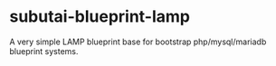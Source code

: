 # subutai-blueprint-lamp

A very simple LAMP blueprint base for bootstrap php/mysql/mariadb blueprint systems.